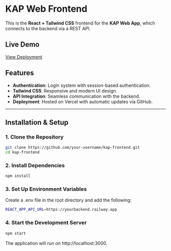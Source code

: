 # KAP Web Frontend

This is the **React + Tailwind CSS** frontend for the **KAP Web App**, which connects to the backend via a REST API.

## Live Demo

[View Deployment](https://your-vercel-url.vercel.app)

## Features

- **Authentication**: Login system with session-based authentication.
- **Tailwind CSS**: Responsive and modern UI design.
- **API Integration**: Seamless communication with the backend.
- **Deployment**: Hosted on Vercel with automatic updates via GitHub.

---

## Installation & Setup

### 1. Clone the Repository

```bash
git clone https://github.com/your-username/kap-frontend.git
cd kap-frontend
```

### 2. Install Dependencies

```bash
npm install
```

### 3. Set Up Environment Variables

Create a .env file in the root directory and add the following:

```bash
REACT_APP_API_URL=https://yourbackend.railway.app
```

### 4. Start the Development Server

```bash
npm start
```

The application will run on http://localhost:3000.
